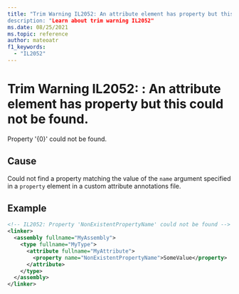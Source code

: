 ```yaml
---
title: "Trim Warning IL2052: An attribute element has property but this could not be found.
description: "Learn about trim warning IL2052"
ms.date: 08/25/2021
ms.topic: reference
author: mateoatr
f1_keywords:
  - "IL2052"
---
```

# Trim Warning IL2052: : An attribute element has property but this could not be found.

Property '{0}' could not be found.

## Cause

Could not find a property matching the value of the `name` argument specified in a
`property` element in a custom attribute annotations file.

## Example

```XML
<!-- IL2052: Property 'NonExistentPropertyName' could not be found -->
<linker>
  <assembly fullname="MyAssembly">
    <type fullname="MyType">
      <attribute fullname="MyAttribute">
        <property name="NonExistentPropertyName">SomeValue</property>
      </attribute>
    </type>
  </assembly>
</linker>
```
